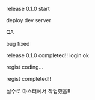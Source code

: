 release 0.1.0 start

deploy dev server

QA

bug fixed

release 0.1.0 completed!!
login ok

regist coding...

regist completed!!

실수로 마스터에서 작업했음!!
